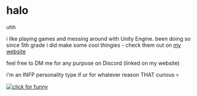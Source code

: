 # halo
uhh

i like playing games and messing around with Unity Engine. been doing so since 5th grade
i did make some cool thingies - check them out on [my website](https://toewrlefence.com)

feel free to DM me for any purpose on Discord (linked on my website)

i'm an INFP personality type if ur for whatever reason THAT curious :skull:

[![click for funny](https://files.catbox.moe/3lecj0.JPG)](https://files.catbox.moe/ujvodq.mp4)

<!--
**rmfandyplayz/rmfandyplayz** is a ✨ _special_ ✨ repository because its `README.md` (this file) appears on your GitHub profile.

Here are some ideas to get you started:

- 🔭 I’m currently working on ...
- 🌱 I’m currently learning ...
- 👯 I’m looking to collaborate on ...
- 🤔 I’m looking for help with ...
- 💬 Ask me about ...
- 📫 How to reach me: ...
- 😄 Pronouns: ...
- ⚡ Fun fact: ...
-->
